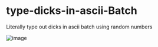 # type-dicks-in-ascii-Batch
Literally type out dicks in ascii batch using random numbers

![image](https://i.gyazo.com/c00e589771078590e365761cf0ffa578.png)
